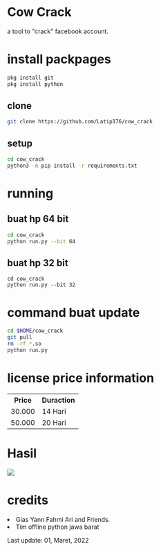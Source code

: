 # Cow Crack
a tool to "crack" facebook account.
# install packpages
```BASH
pkg install git
pkg install python
```
## clone
```BASH
git clone https://github.com/Latip176/cow_crack
```
## setup
```BASH
cd cow_crack
python3 -m pip install -r requirements.txt
```
# running
## buat hp 64 bit
```BASH
cd cow_crack
python run.py --bit 64
```
## buat hp 32 bit
```
cd cow_crack
python run.py --bit 32
```
# command buat update
```BASH
cd $HOME/cow_crack
git pull
rm -rf *.so
python run.py
```
# license price information
<table border="0">
<tr>
<th>Price</th>
<th>Duraction</th>
</tr>
<tr>
<td>30.000</td>
<td>14 Hari</td>
</tr>
<tr>
<td>50.000</td>
<td>20 Hari</td>
</tr>
</table>
<h1>Hasil</h1>
<img src="img/Screenshot_20220129-151655_Termux.jpg">
<h1>credits</h1>
<li>Gias Yann Fahmi Ari and Friends. </li>
<li>Tim offline python jawa barat</li>
<p>Last update: 01, Maret, 2022</p>
